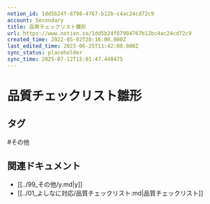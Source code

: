 ```yaml
---
notion_id: 1dd5b24f-8798-4767-b12b-c4ac24cd72c9
account: Secondary
title: 品質チェックリスト雛形
url: https://www.notion.so/1dd5b24f87984767b12bc4ac24cd72c9
created_time: 2022-05-02T20:16:00.000Z
last_edited_time: 2023-06-25T11:42:00.000Z
sync_status: placeholder
sync_time: 2025-07-12T15:01:47.440475
---
```

# 品質チェックリスト雛形


## タグ

#その他 

## 関連ドキュメント

- [[../99_その他/y.md|y]]
- [[../01_よしなに対応/品質チェックリスト.md|品質チェックリスト]]
